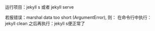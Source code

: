 运行项目：jekyll s 或者 jekyll serve

若报错误：marshal data too short (ArgumentError), 则：
在命令行中执行：
jekyll clean
之后再执行：jekyll s便正常了